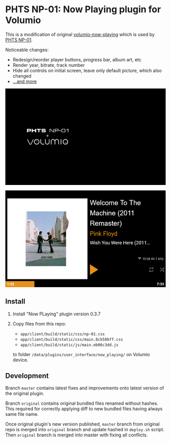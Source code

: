 # PHTS NP-01: Now Playing plugin for Volumio

This is a modification of original [volumio-now-playing] which is used by [PHTS NP-01].

Noticeable changes:

- Redesign/reorder player buttons, progress bar, album art, etc
- Render year, bitrate, track number
- Hide all controls on initial screen, leave only default picture, which also changed
- [...and more][commits]

![Initial screen](./docs/initial.png)

![Playing track screen](./docs/playing.png)

## Install

1. Install "Now PLaying" plugin version 0.3.7
2. Copy files from this repo:

   - `app/client/build/static/css/np-01.css`
   - `app/client/build/static/css/main.8cb58bff.css`
   - `app/client/build/static/js/main.eb06c3dd.js`

   to folder `/data/plugins/user_interface/now_playing/` on Volumio device.

## Development

Branch `master` contains latest fixes and improvements onto latest version of the original plugin.

Branch `original` contains original bundled files renamed without hashes. This required for correctly applying diff to new bundled files having always same file name.

Once original plugin's new version published, `master` branch from original repo is merged into `original` branch and update hashed in `deploy.sh` script. Then `original` branch is merged into master with fixing all conflicts.

[volumio-now-playing]: https://github.com/patrickkfkan/volumio-now-playing
[phts np-01]: https://tsaryk.com/NP-01
[commits]: https://github.com/phts/NP-01_now-playing-plugin/commits/master
